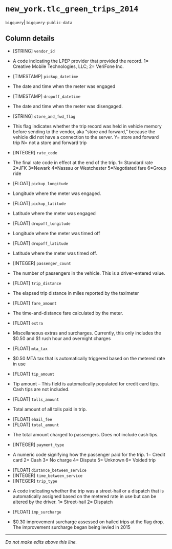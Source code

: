 # `new_york.tlc_green_trips_2014`
`bigquery`| `bigquery-public-data`

## Column details
* [STRING]    `vendor_id`
 - A code indicating the LPEP provider that provided the record. 1= Creative Mobile Technologies, LLC; 2= VeriFone Inc.
* [TIMESTAMP] `pickup_datetime`
 - The date and time when the meter was engaged
* [TIMESTAMP] `dropoff_datetime`
 - The date and time when the meter was disengaged.
* [STRING]    `store_and_fwd_flag`
 - This flag indicates whether the trip record was held in vehicle memory before sending to the vendor, aka “store and forward,” because the vehicle did not have a connection to the server. Y= store and forward trip N= not a store and forward trip
* [INTEGER]   `rate_code`
 - The final rate code in effect at the end of the trip. 1= Standard rate 2=JFK 3=Newark 4=Nassau or Westchester 5=Negotiated fare 6=Group ride
* [FLOAT]     `pickup_longitude`
 - Longitude where the meter was engaged.
* [FLOAT]     `pickup_latitude`
 - Latitude where the meter was engaged
* [FLOAT]     `dropoff_longitude`
 - Longitude where the meter was timed off
* [FLOAT]     `dropoff_latitude`
 - Latitude where the meter was timed off.
* [INTEGER]   `passenger_count`
 - The number of passengers in the vehicle. This is a driver-entered value.
* [FLOAT]     `trip_distance`
 - The elapsed trip distance in miles reported by the taximeter
* [FLOAT]     `fare_amount`
 - The time-and-distance fare calculated by the meter.
* [FLOAT]     `extra`
 - Miscellaneous extras and surcharges. Currently, this only includes the $0.50 and $1 rush hour and overnight charges
* [FLOAT]     `mta_tax`
 - $0.50 MTA tax that is automatically triggered based on the metered rate in use
* [FLOAT]     `tip_amount`
 - Tip amount – This field is automatically populated for credit card tips. Cash tips are not included.
* [FLOAT]     `tolls_amount`
 - Total amount of all tolls paid in trip.
* [FLOAT]     `ehail_fee`
* [FLOAT]     `total_amount`
 - The total amount charged to passengers. Does not include cash tips.
* [INTEGER]   `payment_type`
 - A numeric code signifying how the passenger paid for the trip. 1= Credit card 2= Cash 3= No charge 4= Dispute 5= Unknown 6= Voided trip
* [FLOAT]     `distance_between_service`
* [INTEGER]   `time_between_service`
* [INTEGER]   `trip_type`
 - A code indicating whether the trip was a street-hail or a dispatch that is automatically assigned based on the metered rate in use but can be altered by the driver. 1= Street-hail 2= Dispatch
* [FLOAT]     `imp_surcharge`
 - $0.30 improvement surcharge assessed on hailed trips at the flag drop. The improvement surcharge began being levied in 2015

-------------------------------------------------------------------------------
*Do not make edits above this line.*
